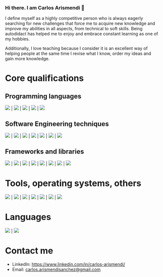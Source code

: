### Hi there. I am Carlos Arismendi 👋

<!--<img src="https://github.com/carlosarismendi/carlosarismendi/imgs/banner-github.png" width="1000" height="300">-->

I define myself as a highly competitive person who is always eagerly searching for new challenges that force me to acquire new knowledge and improve my abilities in all aspects, from technical to soft skills. Being autodidact has helped me to enjoy and embrace constant learning as one of my hobbies.

Additionally, I love teaching because I consider it is an excellent way of helping people at the same time I revise what I know, order my ideas and gain more knowledge.

# Core qualifications
## Programming languages
<img src="https://img.shields.io/badge/-Golang-blueviolet"> | <img src="https://img.shields.io/badge/-C%2B%2B-blueviolet"> | <img src="https://img.shields.io/badge/-Python-blueviolet"> | <img src="https://img.shields.io/badge/-JavaScript-blueviolet"> | <img src="https://img.shields.io/badge/-TypeScript-blueviolet">

## Software Engineering techniques
<img src="https://img.shields.io/badge/-Domain%20Driven%20Design%20(DDD)-blue"> | <img src="https://img.shields.io/badge/-SOLID%20Principles-blue"> | <img src="https://img.shields.io/badge/-Concurrent%20Programming-blue"> | <img src="https://img.shields.io/badge/-Testing%20(unit, mocking...)-blue"> | <img src="https://img.shields.io/badge/-Design%20Patterns-blue"> | <img src="https://img.shields.io/badge/-Data%20Structures-blue"> | <img src="https://img.shields.io/badge/-REST%20APIs-blue">

## Frameworks and libraries
<img src="https://img.shields.io/badge/-Echo%20(Golang)-red"> | <img src="https://img.shields.io/badge/-Vue.js-red"> | <img src="https://img.shields.io/badge/-Node.js-red"> | <img src="https://img.shields.io/badge/-Bootstrap-red"> | <img src="https://img.shields.io/badge/-TensorFlow-red"> | <img src="https://img.shields.io/badge/-Pandas-red"> | <img src="https://img.shields.io/badge/-Numpy-red"> | <img src="https://img.shields.io/badge/-sklearn-red"> 

# Tools, operating systems, others
<img src="https://img.shields.io/badge/-Linux%20(mainly Ubuntu)-orange"> | <img src="https://img.shields.io/badge/-Docker-blue"> | <img src="https://img.shields.io/badge/-NATS.io-blue"> | <img src="https://img.shields.io/badge/-PostgreSQL-blue"> | <img src="https://img.shields.io/badge/-Windows-blue"> | <img src="https://img.shields.io/badge/-Azure%20SQL%20Databases-blue"> | <img src="https://img.shields.io/badge/-Bash-blue">

# Languages

<img src="https://img.shields.io/badge/-English-blueviolet"> | <img src="https://img.shields.io/badge/-Spanish-blueviolet">


# Contact me  
<ul>
  <li>
    LinkedIn: <a href="https://www.linkedin.com/in/carlos-arismendi/">https://www.linkedin.com/in/carlos-arismendi/</a>
  </li>
  <li>
    Email: <a href="mailto:carlos.arismendisanchez@gmail.com">carlos.arismendisanchez@gmail.com</a>
  </li>
</ul>
